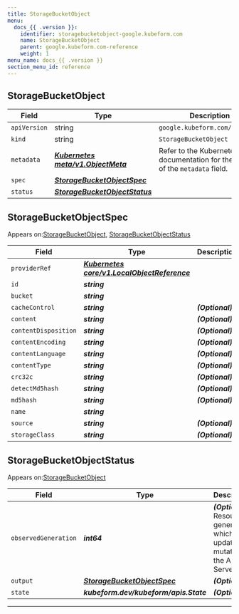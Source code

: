 ```yaml
---
title: StorageBucketObject
menu:
  docs_{{ .version }}:
    identifier: storagebucketobject-google.kubeform.com
    name: StorageBucketObject
    parent: google.kubeform.com-reference
    weight: 1
menu_name: docs_{{ .version }}
section_menu_id: reference
---
```


## StorageBucketObject
| Field | Type | Description |
| ------ | ----- | ----------- |
| `apiVersion` | string | `google.kubeform.com/v1alpha1` |
|    `kind` | string | `StorageBucketObject` |
| `metadata` | ***[Kubernetes meta/v1.ObjectMeta](https://kubernetes.io/docs/reference/generated/kubernetes-api/v1.13/#objectmeta-v1-meta)***|Refer to the Kubernetes API documentation for the fields of the `metadata` field.|
| `spec` | ***[StorageBucketObjectSpec](#storagebucketobjectspec)***||
| `status` | ***[StorageBucketObjectStatus](#storagebucketobjectstatus)***||
## StorageBucketObjectSpec

Appears on:[StorageBucketObject](#storagebucketobject), [StorageBucketObjectStatus](#storagebucketobjectstatus)

| Field | Type | Description |
| ------ | ----- | ----------- |
| `providerRef` | ***[Kubernetes core/v1.LocalObjectReference](https://kubernetes.io/docs/reference/generated/kubernetes-api/v1.13/#localobjectreference-v1-core)***||
| `id` | ***string***||
| `bucket` | ***string***||
| `cacheControl` | ***string***| ***(Optional)*** |
| `content` | ***string***| ***(Optional)*** |
| `contentDisposition` | ***string***| ***(Optional)*** |
| `contentEncoding` | ***string***| ***(Optional)*** |
| `contentLanguage` | ***string***| ***(Optional)*** |
| `contentType` | ***string***| ***(Optional)*** |
| `crc32c` | ***string***| ***(Optional)*** |
| `detectMd5hash` | ***string***| ***(Optional)*** |
| `md5hash` | ***string***| ***(Optional)*** |
| `name` | ***string***||
| `source` | ***string***| ***(Optional)*** |
| `storageClass` | ***string***| ***(Optional)*** |
## StorageBucketObjectStatus

Appears on:[StorageBucketObject](#storagebucketobject)

| Field | Type | Description |
| ------ | ----- | ----------- |
| `observedGeneration` | ***int64***| ***(Optional)*** Resource generation, which is updated on mutation by the API Server.|
| `output` | ***[StorageBucketObjectSpec](#storagebucketobjectspec)***| ***(Optional)*** |
| `state` | ***kubeform.dev/kubeform/apis.State***| ***(Optional)*** |
---
